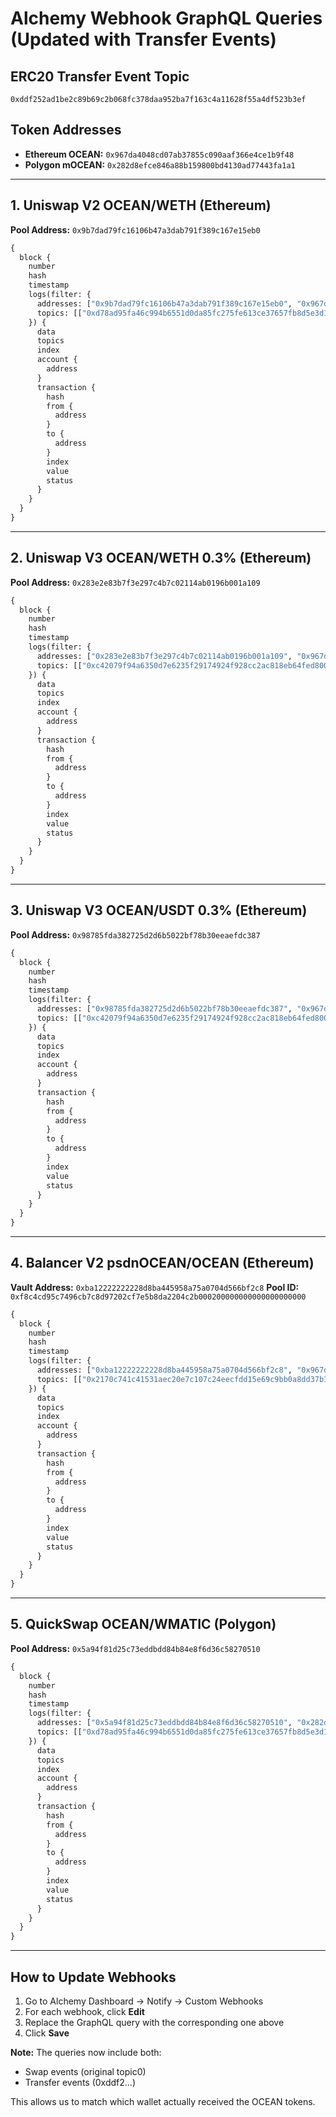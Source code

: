 # Alchemy Webhook GraphQL Queries (Updated with Transfer Events)

## ERC20 Transfer Event Topic
`0xddf252ad1be2c89b69c2b068fc378daa952ba7f163c4a11628f55a4df523b3ef`

## Token Addresses
- **Ethereum OCEAN:** `0x967da4048cd07ab37855c090aaf366e4ce1b9f48`
- **Polygon mOCEAN:** `0x282d8efce846a88b159800bd4130ad77443fa1a1`

---

## 1. Uniswap V2 OCEAN/WETH (Ethereum)
**Pool Address:** `0x9b7dad79fc16106b47a3dab791f389c167e15eb0`

```graphql
{
  block {
    number
    hash
    timestamp
    logs(filter: {
      addresses: ["0x9b7dad79fc16106b47a3dab791f389c167e15eb0", "0x967da4048cd07ab37855c090aaf366e4ce1b9f48"],
      topics: [["0xd78ad95fa46c994b6551d0da85fc275fe613ce37657fb8d5e3d130840159d822", "0xddf252ad1be2c89b69c2b068fc378daa952ba7f163c4a11628f55a4df523b3ef"]]
    }) {
      data
      topics
      index
      account {
        address
      }
      transaction {
        hash
        from {
          address
        }
        to {
          address
        }
        index
        value
        status
      }
    }
  }
}
```

---

## 2. Uniswap V3 OCEAN/WETH 0.3% (Ethereum)
**Pool Address:** `0x283e2e83b7f3e297c4b7c02114ab0196b001a109`

```graphql
{
  block {
    number
    hash
    timestamp
    logs(filter: {
      addresses: ["0x283e2e83b7f3e297c4b7c02114ab0196b001a109", "0x967da4048cd07ab37855c090aaf366e4ce1b9f48"],
      topics: [["0xc42079f94a6350d7e6235f29174924f928cc2ac818eb64fed8004e115fbcca67", "0xddf252ad1be2c89b69c2b068fc378daa952ba7f163c4a11628f55a4df523b3ef"]]
    }) {
      data
      topics
      index
      account {
        address
      }
      transaction {
        hash
        from {
          address
        }
        to {
          address
        }
        index
        value
        status
      }
    }
  }
}
```

---

## 3. Uniswap V3 OCEAN/USDT 0.3% (Ethereum)
**Pool Address:** `0x98785fda382725d2d6b5022bf78b30eeaefdc387`

```graphql
{
  block {
    number
    hash
    timestamp
    logs(filter: {
      addresses: ["0x98785fda382725d2d6b5022bf78b30eeaefdc387", "0x967da4048cd07ab37855c090aaf366e4ce1b9f48"],
      topics: [["0xc42079f94a6350d7e6235f29174924f928cc2ac818eb64fed8004e115fbcca67", "0xddf252ad1be2c89b69c2b068fc378daa952ba7f163c4a11628f55a4df523b3ef"]]
    }) {
      data
      topics
      index
      account {
        address
      }
      transaction {
        hash
        from {
          address
        }
        to {
          address
        }
        index
        value
        status
      }
    }
  }
}
```

---

## 4. Balancer V2 psdnOCEAN/OCEAN (Ethereum)
**Vault Address:** `0xba12222222228d8ba445958a75a0704d566bf2c8`
**Pool ID:** `0xf8c4cd95c7496cb7c8d97202cf7e5b8da2204c2b000200000000000000000000`

```graphql
{
  block {
    number
    hash
    timestamp
    logs(filter: {
      addresses: ["0xba12222222228d8ba445958a75a0704d566bf2c8", "0x967da4048cd07ab37855c090aaf366e4ce1b9f48"],
      topics: [["0x2170c741c41531aec20e7c107c24eecfdd15e69c9bb0a8dd37b1840b9e0b207b", "0xddf252ad1be2c89b69c2b068fc378daa952ba7f163c4a11628f55a4df523b3ef"], ["0xf8c4cd95c7496cb7c8d97202cf7e5b8da2204c2b000200000000000000000000"]]
    }) {
      data
      topics
      index
      account {
        address
      }
      transaction {
        hash
        from {
          address
        }
        to {
          address
        }
        index
        value
        status
      }
    }
  }
}
```

---

## 5. QuickSwap OCEAN/WMATIC (Polygon)
**Pool Address:** `0x5a94f81d25c73eddbdd84b84e8f6d36c58270510`

```graphql
{
  block {
    number
    hash
    timestamp
    logs(filter: {
      addresses: ["0x5a94f81d25c73eddbdd84b84e8f6d36c58270510", "0x282d8efce846a88b159800bd4130ad77443fa1a1"],
      topics: [["0xd78ad95fa46c994b6551d0da85fc275fe613ce37657fb8d5e3d130840159d822", "0xddf252ad1be2c89b69c2b068fc378daa952ba7f163c4a11628f55a4df523b3ef"]]
    }) {
      data
      topics
      index
      account {
        address
      }
      transaction {
        hash
        from {
          address
        }
        to {
          address
        }
        index
        value
        status
      }
    }
  }
}
```

---

## How to Update Webhooks

1. Go to Alchemy Dashboard → Notify → Custom Webhooks
2. For each webhook, click **Edit**
3. Replace the GraphQL query with the corresponding one above
4. Click **Save**

**Note:** The queries now include both:
- Swap events (original topic0)
- Transfer events (0xddf2...)

This allows us to match which wallet actually received the OCEAN tokens.

